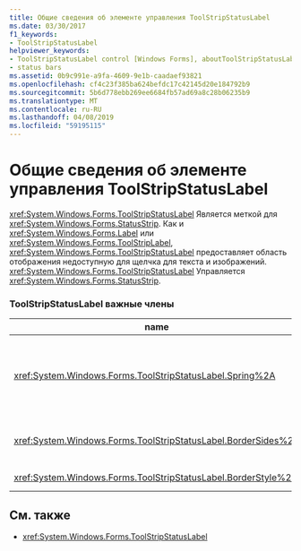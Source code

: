 ```yaml
---
title: Общие сведения об элементе управления ToolStripStatusLabel
ms.date: 03/30/2017
f1_keywords:
- ToolStripStatusLabel
helpviewer_keywords:
- ToolStripStatusLabel control [Windows Forms], aboutToolStripStatusLabel control
- status bars
ms.assetid: 0b9c991e-a9fa-4609-9e1b-caadaef93821
ms.openlocfilehash: cf4c23f385ba624befdc17c42145d20e184792b9
ms.sourcegitcommit: 5b6d778ebb269ee6684fb57ad69a8c28b06235b9
ms.translationtype: MT
ms.contentlocale: ru-RU
ms.lasthandoff: 04/08/2019
ms.locfileid: "59195115"
---
```

# <a name="toolstripstatuslabel-control-overview"></a>Общие сведения об элементе управления ToolStripStatusLabel
<xref:System.Windows.Forms.ToolStripStatusLabel> Является меткой для <xref:System.Windows.Forms.StatusStrip>. Как и <xref:System.Windows.Forms.Label> или <xref:System.Windows.Forms.ToolStripLabel>, <xref:System.Windows.Forms.ToolStripStatusLabel> предоставляет область отображения недоступную для щелчка для текста и изображений. <xref:System.Windows.Forms.ToolStripStatusLabel> Управляется <xref:System.Windows.Forms.StatusStrip>.  
  
### <a name="important-toolstripstatuslabel-members"></a>ToolStripStatusLabel важные члены  
  
|name|Описание|  
|----------|-----------------|  
|<xref:System.Windows.Forms.ToolStripStatusLabel.Spring%2A>|Возвращает или задает значение, указывающее, является ли <xref:System.Windows.Forms.ToolStripStatusLabel> автоматически заполняет доступное пространство на <xref:System.Windows.Forms.StatusStrip> при изменении размера формы|  
|<xref:System.Windows.Forms.ToolStripStatusLabel.BorderSides%2A>|Возвращает или задает значение, указывающее, какие стороны <xref:System.Windows.Forms.ToolStripStatusLabel> Показать границы.|  
|<xref:System.Windows.Forms.ToolStripStatusLabel.BorderStyle%2A>|Возвращает или задает стиль границы <xref:System.Windows.Forms.ToolStripStatusLabel>.|  
  
## <a name="see-also"></a>См. также

- <xref:System.Windows.Forms.ToolStripStatusLabel>
